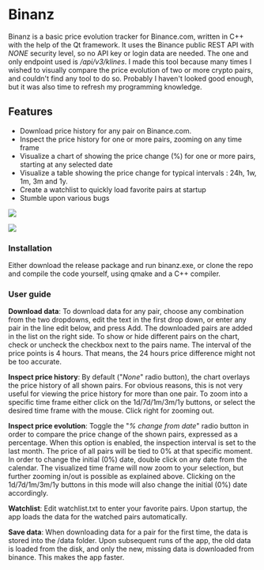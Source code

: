 
# Binanz
Binanz is a basic price evolution tracker for Binance.com, written in C++ with the help of the Qt framework. It uses the Binance public REST API with *NONE* security level, so no API key or login data are needed. The one and only endpoint used is */api/v3/klines*. I made this tool because many times I wished to visually compare the price evolution of two or more crypto pairs, and couldn't find any tool to do so. Probably I haven't looked good enough, but it was also time to refresh my programming knowledge.

## Features 
  - Download price history for any pair on Binance.com.
  - Inspect the price history for one or more pairs, zooming on any time frame
  - Visualize a chart of showing the price change (%) for one or more pairs, starting at any selected date
  - Visualize a table showing the price change for typical intervals : 24h, 1w, 1m, 3m and 1y.
  - Create a watchlist to quickly load favorite pairs at startup
  - Stumble upon various bugs

![](https://i.imgur.com/J33Gmts.png)

![](https://i.imgur.com/zYvYuUP.png)


### Installation

Either download the release package and run binanz.exe, or clone the repo and compile the code yourself, using qmake and a C++ compiler.

### User guide
**Download data**: To download data for any pair, choose any combination from the two dropdowns, edit the text in the first drop down, or enter any pair in the line edit below, and press Add. The downloaded pairs are added in the list on the right side. To show or hide different pairs on the chart, check or uncheck the checkbox next to the pairs name. The interval of the price points is 4 hours. That means, the 24 hours price difference might not be too accurate.

**Inspect price history**: By default ("*None*" radio button), the chart overlays the price history of all shown pairs. For obvious reasons, this is not very useful for viewing the price history for more than one pair. To zoom into a specific time frame either click on the 1d/7d/1m/3m/1y buttons, or select the desired time frame with the mouse. Click right for zooming out.

**Inspect price evolution**: Toggle the "*% change from date*" radio button in order to compare the price change  of the shown pairs, expressed as a percentage. When this option is enabled, the inspection interval is set to the last month. The price of all pairs will be tied to 0% at that specific moment. In order to change the initial (0%) date, double click on any date from the calendar. The visualized time frame will now zoom to your selection, but further zooming in/out is possible as explained above. Clicking on the 1d/7d/1m/3m/1y buttons in this mode will also change the initial (0%) date accordingly.

**Watchlist**:
Edit watchlist.txt to enter your favorite pairs. Upon startup, the app loads the data for the watched pairs automatically.

**Save data**:
When downloading data for a pair for the first time, the data is stored into the /data folder. Upon subsequent runs of the app, the old data is loaded from the disk, and only the new, missing data is downloaded from binance. This makes the app faster.